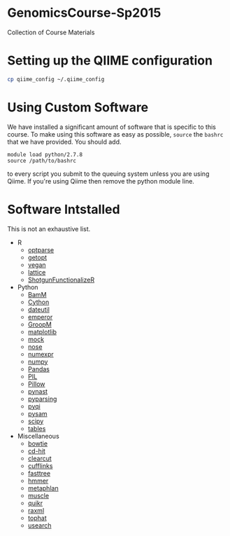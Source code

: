 # GenomicsCourse-Sp2015
Collection of Course Materials

# Setting up the QIIME configuration 

```bash
cp qiime_config ~/.qiime_config 
```

# Using Custom Software 

We have installed a significant amount of software that is specific to this course. To make using this software as easy as possible, `source` the `bashrc` that we have provided. You should add.
```
module load python/2.7.8
source /path/to/bashrc
``` 
to every script you submit to the queuing system unless you are using Qiime. If you're using Qiime then remove the python module line.  

# Software Intstalled 

This is not an exhaustive list. 

* R 
  - [optparse](http://cran.r-project.org/web/packages/optparse/index.html)
  - [getopt](http://cran.r-project.org/web/packages/getopt/index.html)
  - [vegan](http://cran.r-project.org/web/packages/vegan/index.html)
  - [lattice](http://cran.r-project.org/web/packages/lattice/index.html)
  - [ShotgunFunctionalizeR](http://shotgun.math.chalmers.se/)
* Python
  - [BamM](http://minillinim.github.io/BamM/)
  - [Cython](http://cython.org/)
  - [dateutil](https://labix.org/python-dateutil)
  - [emperor](http://biocore.github.io/emperor/)
  - [GroopM](http://minillinim.github.io/GroopM/)
  - [matplotlib](http://matplotlib.org/)
  - [mock](https://pypi.python.org/pypi/mock)
  - [nose](https://nose.readthedocs.org/en/latest/)
  - [numexpr](https://code.google.com/p/numexpr/)
  - [numpy](http://www.numpy.org/)
  - [Pandas](http://pandas.pydata.org/)
  - [PIL](http://www.pythonware.com/products/pil/)
  - [Pillow](https://pypi.python.org/pypi/Pillow/)
  - [pynast](https://github.com/biocore/pynast)
  - [pyparsing](http://pyparsing.wikispaces.com/)
  - [pyqi](https://pypi.python.org/pypi/pyqi/)
  - [pysam](https://code.google.com/p/pysam/)
  - [scipy](http://www.scipy.org/)
  - [tables](http://www.pytables.org/moin)
* Miscellaneous  
  - [bowtie](http://bowtie-bio.sourceforge.net/index.shtml)
  - [cd-hit](http://weizhongli-lab.org/cd-hit/)
  - [clearcut](http://www.mothur.org/wiki/Clearcut)
  - [cufflinks](http://cole-trapnell-lab.github.io/cufflinks/)
  - [fasttree](http://www.microbesonline.org/fasttree/)
  - [hmmer](http://hmmer.janelia.org/)  
  - [metaphlan](http://huttenhower.sph.harvard.edu/metaphlan)
  - [muscle](http://www.drive5.com/muscle/)
  - [quikr](https://github.com/EESI/quikr)
  - [raxml](http://sco.h-its.org/exelixis/software.html)
  - [tophat](http://ccb.jhu.edu/software/tophat/index.shtml)
  - [usearch](http://www.drive5.com/usearch/)
 

